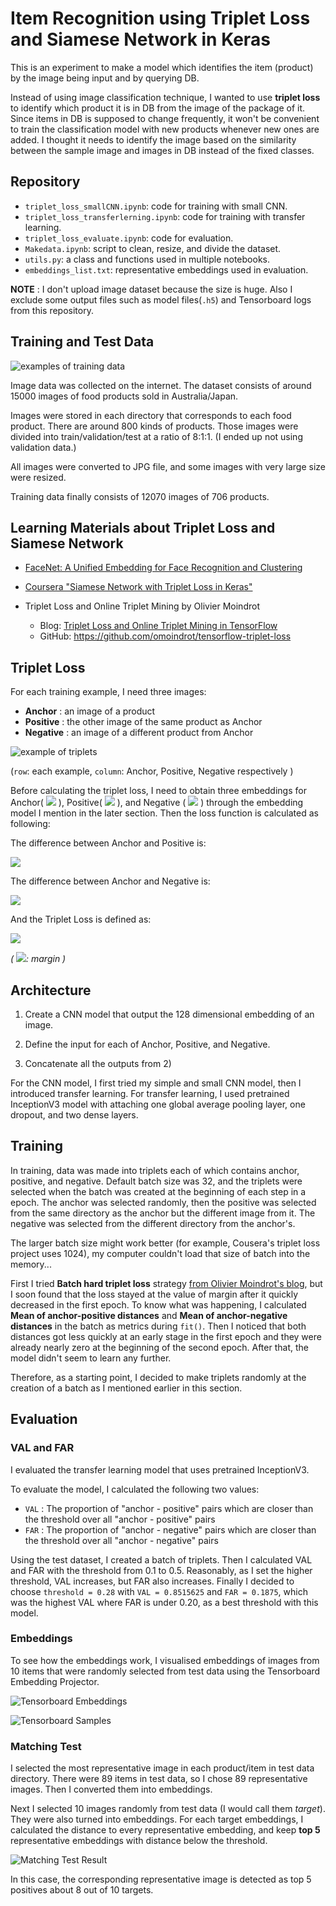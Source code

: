 # Item Recognition using Triplet Loss and Siamese Network in Keras

This is an experiment to make a model which identifies the item (product) by the image being input and by querying DB.

Instead of using image classification technique, I wanted to use **triplet loss** to identify which product it is in DB from the image of the package of it. Since items in DB is supposed to change frequently, it won't be convenient to train the classification model with new products whenever new ones are added. I thought it needs to identify the image based on the similarity between the sample image and images in DB instead of the fixed classes.

## Repository

- `triplet_loss_smallCNN.ipynb`: code for training with small CNN.
- `triplet_loss_transferlerning.ipynb`: code for training with transfer learning.
- `triplet_loss_evaluate.ipynb`: code for evaluation.
- `Makedata.ipynb`: script to clean, resize, and divide the dataset.
- `utils.py`: a class and functions used in multiple notebooks.
- `embeddings_list.txt`: representative embeddings used in evaluation.

**NOTE** : I don't upload image dataset because the size is huge. Also I exclude some output files such as model files(`.h5`) and Tensorboard logs from this repository.


## Training and Test Data

<img src="readme_images/examples20.jpg" alt="examples of training data">

Image data was collected on the internet. The dataset consists of around 15000 images of food products sold in Australia/Japan.

Images were stored in each directory that corresponds to each food product. There are around 800 kinds of products. Those images were divided into train/validation/test at a ratio of 8:1:1. (I ended up not using validation data.)

All images were converted to JPG file, and some images with very large size were resized.

Training data finally consists of 12070 images of 706 products.



## Learning Materials about Triplet Loss and Siamese Network

- [FaceNet: A Unified Embedding for Face Recognition and Clustering](https://arxiv.org/pdf/1503.03832.pdf)

- [Coursera "Siamese Network with Triplet Loss in Keras"](https://www.coursera.org/learn/siamese-network-triplet-loss-keras/home/welcome)

- Triplet Loss and Online Triplet Mining by Olivier Moindrot
  - Blog: [Triplet Loss and Online Triplet Mining in TensorFlow](https://omoindrot.github.io/triplet-loss)
  - GitHub: https://github.com/omoindrot/tensorflow-triplet-loss


## Triplet Loss

For each training example, I need three images:

- **Anchor** : an image of a product
- **Positive** : the other image of the same product as Anchor
- **Negative** : an image of a different product from Anchor

![example of triplets](readme_images/triplet_example.png)

(`row`: each example, `column`: Anchor, Positive, Negative respectively )

Before calculating the triplet loss, I need to obtain three embeddings for Anchor( <img src="https://latex.codecogs.com/svg.latex?&space;f(x^a)" /> ), Positive( <img src="https://latex.codecogs.com/svg.latex?&space;f(x^p)" />  ), and Negative ( <img src="https://latex.codecogs.com/svg.latex?&space;f(x^n)" />  ) through the embedding model I mention in the later section. Then the loss function is calculated as following:

The difference between Anchor and Positive is:

<img src="https://latex.codecogs.com/svg.latex?&space;d_p = \lVert f(x_i^a) - f(x_i^p) \rVert_2^2
" />

The difference between Anchor and Negative is:

<img src="https://latex.codecogs.com/svg.latex?&space;d_n = \lVert f(x_i^a) - f(x_i^n) \rVert_2^2
" />

And the Triplet Loss is defined as:

<img src="https://latex.codecogs.com/svg.latex?&space;L = max(d_p - d_n + \alpha, 0)
" />

*( <img src="https://latex.codecogs.com/svg.latex?&space;\alpha" />: margin )*



## Architecture

1) Create a CNN model that output the 128 dimensional embedding of an image.

2) Define the input for each of Anchor, Positive, and Negative.

3) Concatenate all the outputs from 2)

For the CNN model, I first tried my simple and small CNN model, then I introduced transfer learning. For transfer learning, I used pretrained InceptionV3 model with attaching one global average pooling layer, one dropout, and two dense layers.


## Training

In training, data was made into triplets each of which contains anchor, positive, and negative. Default batch size was 32, and the triplets were selected when the batch was created at the beginning of each step in a epoch. The anchor was selected randomly, then the positive was selected from the same directory as the anchor but the different image from it. The negative was selected from the different directory from the anchor's.

The larger batch size might work better (for example, Cousera's triplet loss project uses 1024), my computer couldn't load that size of batch into the memory...

First I tried **Batch hard triplet loss** strategy [from Olivier Moindrot's blog](https://omoindrot.github.io/triplet-loss), but I soon found that the loss stayed at the value of margin after it quickly decreased in the first epoch. To know what was happening, I calculated **Mean of anchor-positive distances** and **Mean of anchor-negative distances** in the batch as metrics during `fit()`. Then I noticed that both distances got less quickly at an early stage in the first epoch and they were already nearly zero at the beginning of the second epoch. After that, the model didn't seem to learn any further.

Therefore, as a starting point, I decided to make triplets randomly at the creation of a batch as I mentioned earlier in this section.


## Evaluation

### VAL and FAR

I evaluated the transfer learning model that uses pretrained InceptionV3.

To evaluate the model, I calculated the following two values:

- `VAL` : The proportion of "anchor - positive" pairs which are closer than the threshold over all "anchor - positive" pairs
- `FAR` : The proportion of "anchor - negative" pairs which are closer than the threshold over all "anchor - negative" pairs

Using the test dataset, I created a batch of triplets. Then I calculated VAL and FAR with the threshold from 0.1 to 0.5. Reasonably, as I set the higher threshold, VAL increases, but FAR also increases. Finally I decided to choose `threshold = 0.28` with `VAL = 0.8515625` and `FAR = 0.1875`, which was the highest VAL where FAR is under 0.20, as a best threshold with this model.


### Embeddings

To see how the embeddings work, I visualised embeddings of images from 10 items that were randomly selected from test data using the Tensorboard Embedding Projector.

![Tensorboard Embeddings](readme_images/Tensorboard_embeddings.gif)

![Tensorboard Samples](readme_images/tensorboard_samples.png)


### Matching Test

I selected the most representative image in each product/item in test data directory. There were 89 items in test data, so I chose 89 representative images. Then I converted them into embeddings.

Next I selected 10 images randomly from test data (I would call them *target*). They were also turned into embeddings. For each target embeddings, I calculated the distance to every representative embedding, and keep **top 5** representative embeddings with distance below the threshold.

![Matching Test Result](readme_images/result.png)

In this case, the corresponding representative image is detected as top 5 positives about 8 out of 10 targets.
